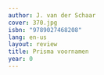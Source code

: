 ```yaml
---
author: J. van der Schaar
cover: 370.jpg
isbn: "9789027468208"
lang: en-us
layout: review
title: Prisma voornamen
year: 0
---
```

